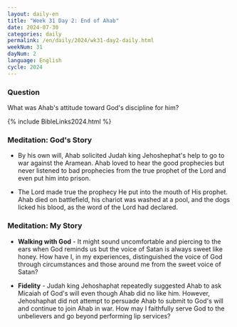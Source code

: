 ```yaml
---
layout: daily-en
title: "Week 31 Day 2: End of Ahab"
date: 2024-07-30
categories: daily
permalink: /en/daily/2024/wk31-day2-daily.html
weekNum: 31
dayNum: 2
language: English
cycle: 2024
---
```

### Question     
What was Ahab's attitude toward God's discipline for him?

{% include BibleLinks2024.html %} 

### Meditation: God's Story   
+ By his own will, Ahab solicited Judah king Jehoshephat's help to go to war against the Aramean. Ahab loved to hear the good prophecies but never listened to bad prophecies from the true prophet of the Lord and even put him into prison. 

+ The Lord made true the prophecy He put into the mouth of His prophet. Ahab died on battlefield, his chariot was washed at a pool, and the dogs licked his blood, as the word of the Lord had declared. 

### Meditation: My Story   
+ **Walking with God** - It might sound uncomfortable and piercing to the ears when God reminds us but the voice of Satan is always sweet like honey. How have I, in my experiences, distinguished the voice of God through circumstances and those around me from the sweet voice of Satan? 

+ **Fidelity** - Judah king Jehoshaphat repeatedly suggested Ahab to ask Micaiah of God's will even though Ahab did no like him. However, Jehoshaphat did not attempt to persuade Ahab to submit to God's will and continue to join Ahab in war. How may I faithfully serve God to the unbelievers and go beyond performing lip services? 
